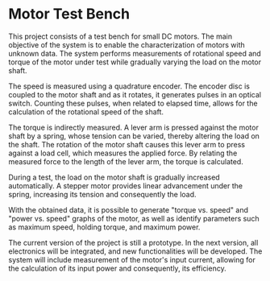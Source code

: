 # Motor Test Bench

This project consists of a test bench for small DC motors. The main objective of the system is to enable the characterization of motors with unknown data. The system performs measurements of rotational speed and torque of the motor under test while gradually varying the load on the motor shaft.

The speed is measured using a quadrature encoder. The encoder disc is coupled to the motor shaft and as it rotates, it generates pulses in an optical switch. Counting these pulses, when related to elapsed time, allows for the calculation of the rotational speed of the shaft.

The torque is indirectly measured. A lever arm is pressed against the motor shaft by a spring, whose tension can be varied, thereby altering the load on the shaft. The rotation of the motor shaft causes this lever arm to press against a load cell, which measures the applied force. By relating the measured force to the length of the lever arm, the torque is calculated.

During a test, the load on the motor shaft is gradually increased automatically. A stepper motor provides linear advancement under the spring, increasing its tension and consequently the load.

With the obtained data, it is possible to generate "torque vs. speed" and "power vs. speed" graphs of the motor, as well as identify parameters such as maximum speed, holding torque, and maximum power.

The current version of the project is still a prototype. In the next version, all electronics will be integrated, and new functionalities will be developed. The system will include measurement of the motor's input current, allowing for the calculation of its input power and consequently, its efficiency.